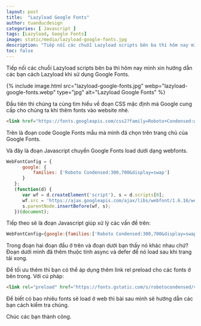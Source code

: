 ```yaml
---
layout: post
title:  "Lazyload Google Fonts"
author: tuanducdesign
categories: [ Javascript ]
tags: [Lazyload, Google Fonts]
image: static/media/lazyload-google-fonts.jpg
description: "Tiếp nối các chuỗi Lazyload scripts bên ba thì hôm nay mình xin hướng dẫn các bạn cách Lazyload khi sử dụng Google Fonts."
toc: false
---
```


Tiếp nối các chuỗi Lazyload scripts bên ba thì hôm nay mình xin hướng dẫn các bạn cách Lazyload khi sử dụng Google Fonts.

{% include image.html src="lazyload-google-fonts.jpg" webp="lazyload-google-fonts.webp" type="jpg" alt="Lazyload Google Fonts" %}

Đầu tiên thì chúng ta cùng tìm hiểu về đoạn CSS mặc định mà Google cung cấp cho chúng ta khi thêm fonts vào website nhé.

```html
<link href="https://fonts.googleapis.com/css2?family=Roboto+Condensed:wght@300;700&display=swap" rel="stylesheet">
```

Trên là đoạn code Google Fonts mẫu mà mình đã chọn trên trang chủ của Google Fonts.

Và đây là đoạn Javascript chuyển Google Fonts load dưới dạng webfonts.

```javascript
WebFontConfig = {
      google: {
          families: ['Roboto Condensed:300,700&display=swap']
      }
   };
   (function(d) {
      var wf = d.createElement('script'), s = d.scripts[0];
      wf.src = 'https://ajax.googleapis.com/ajax/libs/webfont/1.6.16/webfont.js';
      s.parentNode.insertBefore(wf, s);
   })(document);
```

Tiếp theo sẽ là đoạn Javascript giúp xử lý các vấn đề trên:

```javascript
WebFontConfig={google:{families:['Roboto Condensed:300,700&display=swap']}};function td_webfonts(){var t=document.createElement("script");t.async=!0,t.defer=!0,t.src="https://ajax.googleapis.com/ajax/libs/webfont/1.6.16/webfont.js",document.body.appendChild(t)}window.addEventListener?window.addEventListener("load",td_webfonts,!1):window.attachEvent?window.attachEvent("onload",td_webfonts):window.onload=td_webfonts;
```

Trong đoạn hai đoạn đầu ở trên và đoạn dưới bạn thấy nó khác nhau chứ? Đoạn dưới mình đã thêm thuộc tính async và defer để nó load sau khi trang tải xong.

Để tối ưu thêm thì bạn có thể áp dụng thêm link rel preload cho các fonts ở bên trong. Với cú pháp:

```html
<link rel="preload" href="https://fonts.gstatic.com/s/robotocondensed/v19/ieVi2ZhZI2eCN5jzbjEETS9weq8-33mZGCkYb9lecyVC4A.woff2" type="fonts/woff2" crossorigin/>
```

Để biết có bao nhiêu fonts sẽ load ở web thì bài sau mình sẽ hướng dẫn các bạn cách kiểm tra chúng.

Chúc các bạn thành công.
